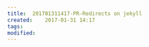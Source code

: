 ```yaml
---
title:  201701311417-PR-Redirects on jekyll
created:    2017-01-31 14:17  
tags:  
modified:  
---
```

